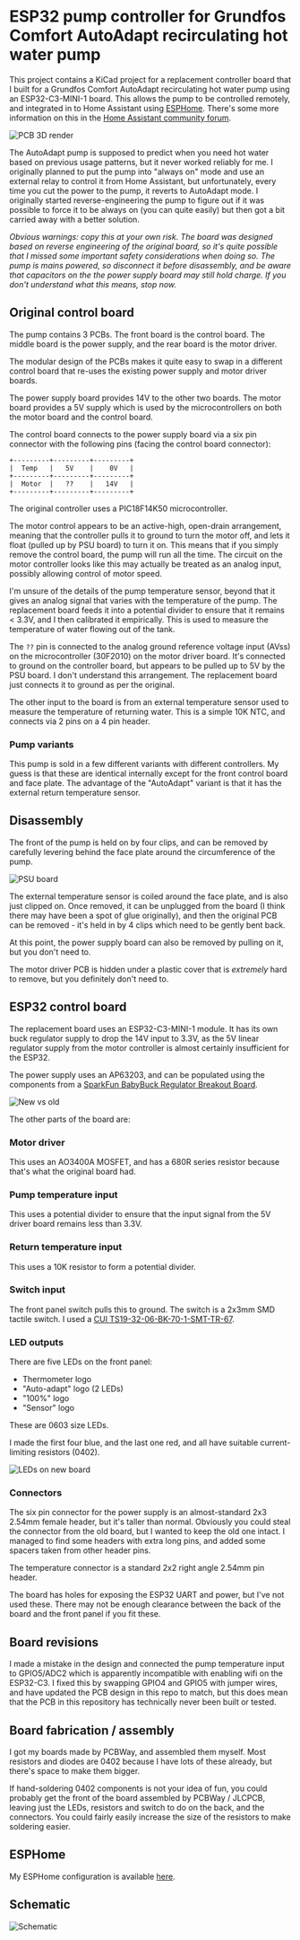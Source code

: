 # ESP32 pump controller for Grundfos Comfort AutoAdapt recirculating hot water pump

This project contains a KiCad project for a replacement controller board that I
built for a Grundfos Comfort AutoAdapt recirculating hot water pump using an
ESP32-C3-MINI-1 board. This allows the pump to be controlled remotely, and
integrated in to Home Assistant using [ESPHome][esphome].  There's some more information 
on this in the [Home Assistant community forum](https://community.home-assistant.io/t/hacking-a-grundfos-comfort-autoadapt-recirculating-hot-water-pump-for-esphome/684475).

![PCB 3D render](images/controller-3d.png)

The AutoAdapt pump is supposed to predict when you need hot water based on
previous usage patterns, but it never worked reliably for me. I originally
planned to put the pump into "always on" mode and use an external relay to
control it from Home Assistant, but unfortunately, every time you cut the power
to the pump, it reverts to AutoAdapt mode. I originally started
reverse-engineering the pump to figure out if it was possible to force it to be
always on (you can quite easily) but then got a bit carried away with a better
solution.

_Obvious warnings: copy this at your own risk. The board was designed based on
reverse engineering of the original board, so it's quite possible that I missed
some important safety considerations when doing so. The pump is mains powered,
so disconnect it before disassembly, and be aware that capacitors on the the
power supply board may still hold charge. If you don't understand what this
means, stop now._

## Original control board

The pump contains 3 PCBs. The front board is the control board. The middle
board is the power supply, and the rear board is the motor driver.

The modular design of the PCBs makes it quite easy to swap in a different
control board that re-uses the existing power supply and motor driver boards.

The power supply board provides 14V to the other two boards. The motor board
provides a 5V supply which is used by the microcontrollers on both the motor 
board and the control board.

The control board connects to the power supply board via a six pin connector
with the following pins (facing the control board connector):

```
+---------+---------+---------+
|  Temp   |   5V    |    0V   |
+---------+---------+---------+
|  Motor  |   ??    |   14V   |
+---------+---------+---------+
```

The original controller uses a PIC18F14K50 microcontroller.

The motor control appears to be an active-high, open-drain arrangement, meaning that the
controller pulls it to ground to turn the motor off, and lets it float (pulled up by PSU board) to 
turn it on. This means that if you simply remove the control board, the pump will
run all the time. The circuit on the motor controller looks like this may actually be treated 
as an analog input, possibly allowing control of motor speed.

I'm unsure of the details of the pump temperature sensor, beyond that it gives an
analog signal that varies with the temperature of the pump.  The replacement
board feeds it into a potential divider to ensure that it remains < 3.3V, and I
then calibrated it empirically. This is used to measure the temperature of
water flowing out of the tank.

The `??` pin is connected to the analog ground reference voltage input (AVss)
on the microcontroller (30F2010) on the motor driver board. It's connected to ground
on the controller board, but appears to be pulled up to 5V by the PSU board.  I
don't understand this arrangement. The replacement board just connects it to ground
as per the original.

The other input to the board is from an external temperature sensor used to
measure the temperature of returning water. This is a simple 10K NTC, and
connects via 2 pins on a 4 pin header.

### Pump variants

This pump is sold in a few different variants with different controllers. My
guess is that these are identical internally except for the front control board
and face plate. The advantage of the "AutoAdapt" variant is that it has the
external return temperature sensor.

## Disassembly

The front of the pump is held on by four clips, and can be removed by carefully
levering behind the face plate around the circumference of the pump.  

![PSU board](images/psu-board.jpg)

The external temperature sensor is coiled around the face plate, and is also just
clipped on. Once removed, it can be unplugged from the board (I think there may
have been a spot of glue originally), and then the original PCB can be removed - it's 
held in by 4 clips which need to be gently bent back.

At this point, the power supply board can also be removed by pulling on it, but
you don't need to.

The motor driver PCB is hidden under a plastic cover that is _extremely_ hard
to remove, but you definitely don't need to.

## ESP32 control board

The replacement board uses an ESP32-C3-MINI-1 module. It has its own buck
regulator supply to drop the 14V input to 3.3V, as the 5V linear regulator
supply from the motor controller is almost certainly insufficient for the
ESP32.

The power supply uses an AP63203, and can be populated using the components
from a [SparkFun BabyBuck Regulator Breakout Board](https://thepihut.com/products/sparkfun-babybuck-regulator-breakout-3-3v-ap63203).

![New vs old](images/new-vs-old.jpg)

The other parts of the board are:

### Motor driver

This uses an AO3400A MOSFET, and has a 680R series resistor because that's what
the original board had.

### Pump temperature input

This uses a potential divider to ensure that the input signal from the 5V
driver board remains less than 3.3V.

### Return temperature input

This uses a 10K resistor to form a potential divider.

### Switch input

The front panel switch pulls this to ground. The switch is a 2x3mm SMD tactile
switch.  I used a [CUI TS19-32-06-BK-70-1-SMT-TR-67](https://www.lcsc.com/datasheet/lcsc_datasheet_2312270104_CUI-TS19-32-06-BK-70-1-SMT-TR-67_C6723741.pdf).

### LED outputs

There are five LEDs on the front panel:

* Thermometer logo
* "Auto-adapt" logo (2 LEDs)
* "100%" logo
* "Sensor" logo

These are 0603 size LEDs.

I made the first four blue, and the last one red, and all have suitable
current-limiting resistors (0402).

![LEDs on new board](images/new-leds.jpg)

### Connectors

The six pin connector for the power supply is an almost-standard 2x3 2.54mm
female header, but it's taller than normal. Obviously you could steal the
connector from the old board, but I wanted to keep the old one intact. I
managed to find some headers with extra long pins, and added some spacers taken
from other header pins.

The temperature connector is a standard 2x2 right angle 2.54mm pin header.

The board has holes for exposing the ESP32 UART and power, but I've not used
these. There may not be enough clearance between the back of the board and the
front panel if you fit these.

## Board revisions

I made a mistake in the design and connected the pump temperature input to
GPIO5/ADC2 which is apparently incompatible with enabling wifi on the ESP32-C3.
I fixed this by swapping GPIO4 and GPIO5 with jumper wires, and have updated
the PCB design in this repo to match, but this does mean that the PCB in this
repository has technically never been built or tested.

## Board fabrication / assembly

I got my boards made by PCBWay, and assembled them myself. Most resistors and
diodes are 0402 because I have lots of these already, but there's space to make
them bigger.

If hand-soldering 0402 components is not your idea of fun, you could probably
get the front of the board assembled by PCBWay / JLCPCB, leaving just the LEDs,
resistors and switch to do on the back, and the connectors.  You could fairly
easily increase the size of the resistors to make soldering easier.

## ESPHome

My ESPHome configuration is available [here](esphome/pump-controller.yaml).

## Schematic

![Schematic](images/pump-controller.svg)

[esphome]: https://esphome.io
